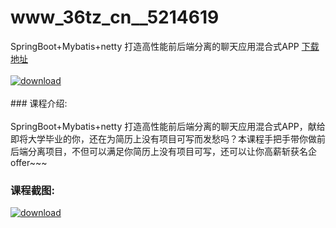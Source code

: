# www_36tz_cn__5214619
SpringBoot+Mybatis+netty 打造高性能前后端分离的聊天应用混合式APP
[下载地址](http://www.36tz.cn/article/5214619 "下载地址")
<br/></br>[![download](http://36tz.cn/muke_img/2020_07_1-88-300x205.png "下载地址")](http://www.36tz.cn/article/5214619 "下载地址")
<br/></br>### 课程介绍:<br/></br>SpringBoot+Mybatis+netty 打造高性能前后端分离的聊天应用混合式APP，献给即将大学毕业的你，还在为简历上没有项目可写而发愁吗？本课程手把手带你做前后端分离项目，不但可以满足你简历上没有项目可写，还可以让你高薪斩获名企offer~~~

### 课程截图:
[![download](http://36tz.cn/muke_img/2020_07_2-88.png "下载地址")](http://www.36tz.cn/article/5214619 "下载地址")
